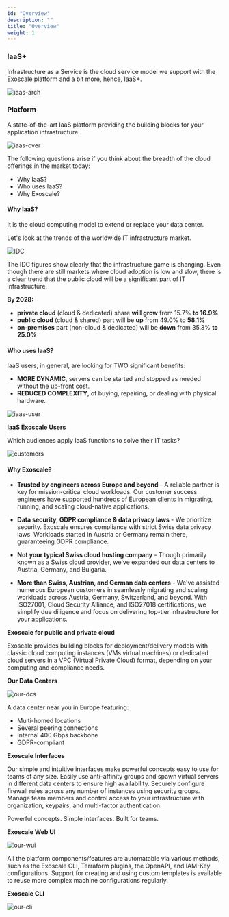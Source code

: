 ```yaml
---
id: "Overview"
description: ""
title: "Overview"
weight: 1
---
```



### IaaS+

Infrastructure as a Service is the cloud service model we support with the Exoscale platform and a bit more, hence, IaaS+.

![iaas-arch](iaas-arch.png)


### Platform

A state-of-the-art IaaS platform providing the building blocks for your application infrastructure.

![iaas-over](iaas-over.png)

The following questions arise if you think about the breadth of the cloud offerings in the market today:

- Why IaaS?
- Who uses IaaS?
- Why Exoscale?


#### Why IaaS?

It is the cloud computing model to extend or replace your data center.

Let's look at the trends of the worldwide IT infrastructure market.

![IDC](IDC.png)

The IDC figures show clearly that the infrastructure game is changing. Even though there are still markets where cloud adoption is low and slow, there is a clear trend that the public cloud will be a significant part of IT infrastructure.

**By 2028:**
- **private cloud** (cloud & dedicated) share **will grow** from 15.7% **to 16.9%**
- **public cloud** (cloud & shared) part will be **up** from 49.0% to **58.1%**
- **on-premises** part (non-cloud & dedicated) will be **down** from 35.3% **to 25.0%**

#### Who uses IaaS?
IaaS users, in general, are looking for TWO significant benefits:

- **MORE DYNAMIC**, servers can be started and stopped as needed without the up-front cost.
- **REDUCED COMPLEXITY**, of buying, repairing, or dealing with physical hardware.

![iaas-user](iaas-user.png)

**IaaS Exoscale Users**

Which audiences apply IaaS functions to solve their IT tasks?

![customers](customers.png)

#### Why Exoscale?

- **Trusted by engineers across Europe and beyond** - A reliable partner is key for mission-critical cloud workloads. Our customer success engineers have supported hundreds of European clients in migrating, running, and scaling cloud-native applications.

- **Data security, GDPR compliance & data privacy laws** - We prioritize security. Exoscale ensures compliance with strict Swiss data privacy laws. Workloads started in Austria or Germany remain there, guaranteeing GDPR compliance.

- **Not your typical Swiss cloud hosting company** - Though primarily known as a Swiss cloud provider, we've expanded our data centers to Austria, Germany, and Bulgaria.

- **More than Swiss, Austrian, and German data centers** - We've assisted numerous European customers in seamlessly migrating and scaling workloads across Austria, Germany, Switzerland, and beyond. With ISO27001, Cloud Security Alliance, and ISO27018 certifications, we simplify due diligence and focus on delivering top-tier infrastructure for your applications.

**Exoscale for public and private cloud**

Exoscale provides building blocks for deployment/delivery models with classic cloud computing instances (VMs virtual machines) or dedicated cloud servers in a VPC (Virtual Private Cloud) format, depending on your computing and compliance needs.

**Our Data Centers**

![our-dcs](our-dcs.png)

A data center near you in Europe featuring:

- Multi-homed locations
- Several peering connections​
- Internal 400 Gbps backbone
- GDPR-compliant

**Exoscale Interfaces**

Our simple and intuitive interfaces make powerful concepts easy to use for teams of any size. Easily use anti-affinity groups and spawn virtual servers in different data centers to ensure high availability. Securely configure firewall rules across any number of instances using security groups. Manage team members and control access to your infrastructure with organization, keypairs, and multi-factor authentication.

Powerful concepts. Simple interfaces. Built for teams.

**Exoscale Web UI**

![our-wui](our-wui.png)

All the platform components/features are automatable via various methods, such as the Exoscale CLI, Terraform plugins, the OpenAPI, and IAM-Key configurations. Support for creating and using custom templates is available to reuse more complex machine configurations regularly.

**Exoscale CLI**

![our-cli](our-cli.png)

